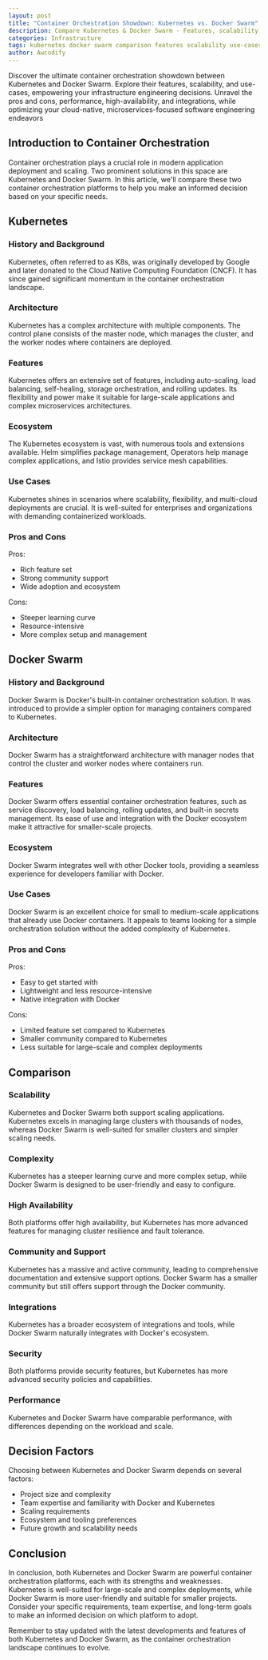 ```yaml
---
layout: post
title: "Container Orchestration Showdown: Kubernetes vs. Docker Swarm"
description: Compare Kubernetes & Docker Swarm - Features, scalability, and use cases. Optimize your infrastructure engineering with the right container orchestration choice..
categories: Infrastructure
tags: kubernetes docker swarm comparison features scalability use-cases infrastructure engineering orchestration containers kubernetes-vs-docker swarm-pros-cons performance high-availability community support integrations security decision-factors container-management cloud-native scaling microservices software-engineering
author: Awcodify
---
```

Discover the ultimate container orchestration showdown between Kubernetes and Docker Swarm. Explore their features, scalability, and use-cases, empowering your infrastructure engineering decisions. Unravel the pros and cons, performance, high-availability, and integrations, while optimizing your cloud-native, microservices-focused software engineering endeavors
<!--more-->

## Introduction to Container Orchestration

<span class="dropcap">C</span>ontainer orchestration plays a crucial role in modern application deployment and scaling. Two prominent solutions in this space are Kubernetes and Docker Swarm. In this article, we'll compare these two container orchestration platforms to help you make an informed decision based on your specific needs.

## Kubernetes

### History and Background

Kubernetes, often referred to as K8s, was originally developed by Google and later donated to the Cloud Native Computing Foundation (CNCF). It has since gained significant momentum in the container orchestration landscape.

### Architecture

Kubernetes has a complex architecture with multiple components. The control plane consists of the master node, which manages the cluster, and the worker nodes where containers are deployed.

### Features

Kubernetes offers an extensive set of features, including auto-scaling, load balancing, self-healing, storage orchestration, and rolling updates. Its flexibility and power make it suitable for large-scale applications and complex microservices architectures.

### Ecosystem

The Kubernetes ecosystem is vast, with numerous tools and extensions available. Helm simplifies package management, Operators help manage complex applications, and Istio provides service mesh capabilities.

### Use Cases

Kubernetes shines in scenarios where scalability, flexibility, and multi-cloud deployments are crucial. It is well-suited for enterprises and organizations with demanding containerized workloads.

### Pros and Cons

Pros:
- Rich feature set
- Strong community support
- Wide adoption and ecosystem

Cons:
- Steeper learning curve
- Resource-intensive
- More complex setup and management

## Docker Swarm

### History and Background

Docker Swarm is Docker's built-in container orchestration solution. It was introduced to provide a simpler option for managing containers compared to Kubernetes.

### Architecture

Docker Swarm has a straightforward architecture with manager nodes that control the cluster and worker nodes where containers run.

### Features

Docker Swarm offers essential container orchestration features, such as service discovery, load balancing, rolling updates, and built-in secrets management. Its ease of use and integration with the Docker ecosystem make it attractive for smaller-scale projects.

### Ecosystem

Docker Swarm integrates well with other Docker tools, providing a seamless experience for developers familiar with Docker.

### Use Cases

Docker Swarm is an excellent choice for small to medium-scale applications that already use Docker containers. It appeals to teams looking for a simple orchestration solution without the added complexity of Kubernetes.

### Pros and Cons

Pros:
- Easy to get started with
- Lightweight and less resource-intensive
- Native integration with Docker

Cons:
- Limited feature set compared to Kubernetes
- Smaller community compared to Kubernetes
- Less suitable for large-scale and complex deployments

## Comparison

### Scalability

Kubernetes and Docker Swarm both support scaling applications. Kubernetes excels in managing large clusters with thousands of nodes, whereas Docker Swarm is well-suited for smaller clusters and simpler scaling needs.

### Complexity

Kubernetes has a steeper learning curve and more complex setup, while Docker Swarm is designed to be user-friendly and easy to configure.

### High Availability

Both platforms offer high availability, but Kubernetes has more advanced features for managing cluster resilience and fault tolerance.

### Community and Support

Kubernetes has a massive and active community, leading to comprehensive documentation and extensive support options. Docker Swarm has a smaller community but still offers support through the Docker community.

### Integrations

Kubernetes has a broader ecosystem of integrations and tools, while Docker Swarm naturally integrates with Docker's ecosystem.

### Security

Both platforms provide security features, but Kubernetes has more advanced security policies and capabilities.

### Performance

Kubernetes and Docker Swarm have comparable performance, with differences depending on the workload and scale.

## Decision Factors

Choosing between Kubernetes and Docker Swarm depends on several factors:
- Project size and complexity
- Team expertise and familiarity with Docker and Kubernetes
- Scaling requirements
- Ecosystem and tooling preferences
- Future growth and scalability needs

## Conclusion

In conclusion, both Kubernetes and Docker Swarm are powerful container orchestration platforms, each with its strengths and weaknesses. Kubernetes is well-suited for large-scale and complex deployments, while Docker Swarm is more user-friendly and suitable for smaller projects. Consider your specific requirements, team expertise, and long-term goals to make an informed decision on which platform to adopt.

Remember to stay updated with the latest developments and features of both Kubernetes and Docker Swarm, as the container orchestration landscape continues to evolve.
